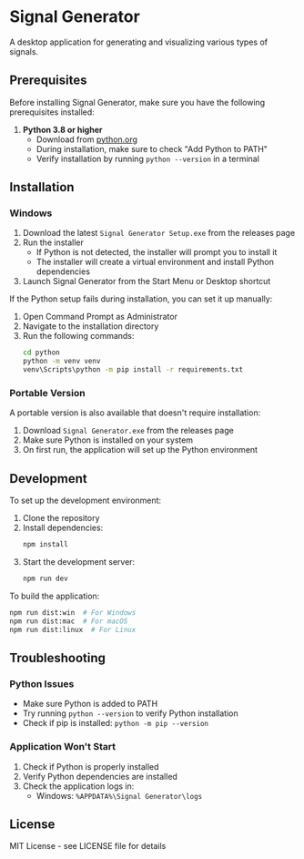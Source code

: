 # Signal Generator

A desktop application for generating and visualizing various types of signals.

## Prerequisites

Before installing Signal Generator, make sure you have the following prerequisites installed:

1. **Python 3.8 or higher**
   - Download from [python.org](https://www.python.org/downloads/)
   - During installation, make sure to check "Add Python to PATH"
   - Verify installation by running `python --version` in a terminal

## Installation

### Windows

1. Download the latest `Signal Generator Setup.exe` from the releases page
2. Run the installer
   - If Python is not detected, the installer will prompt you to install it
   - The installer will create a virtual environment and install Python dependencies
3. Launch Signal Generator from the Start Menu or Desktop shortcut

If the Python setup fails during installation, you can set it up manually:
1. Open Command Prompt as Administrator
2. Navigate to the installation directory
3. Run the following commands:
   ```bash
   cd python
   python -m venv venv
   venv\Scripts\python -m pip install -r requirements.txt
   ```

### Portable Version

A portable version is also available that doesn't require installation:
1. Download `Signal Generator.exe` from the releases page
2. Make sure Python is installed on your system
3. On first run, the application will set up the Python environment

## Development

To set up the development environment:

1. Clone the repository
2. Install dependencies:
   ```bash
   npm install
   ```
3. Start the development server:
   ```bash
   npm run dev
   ```

To build the application:
```bash
npm run dist:win  # For Windows
npm run dist:mac  # For macOS
npm run dist:linux  # For Linux
```

## Troubleshooting

### Python Issues
- Make sure Python is added to PATH
- Try running `python --version` to verify Python installation
- Check if pip is installed: `python -m pip --version`

### Application Won't Start
1. Check if Python is properly installed
2. Verify Python dependencies are installed
3. Check the application logs in:
   - Windows: `%APPDATA%\Signal Generator\logs`

## License

MIT License - see LICENSE file for details
